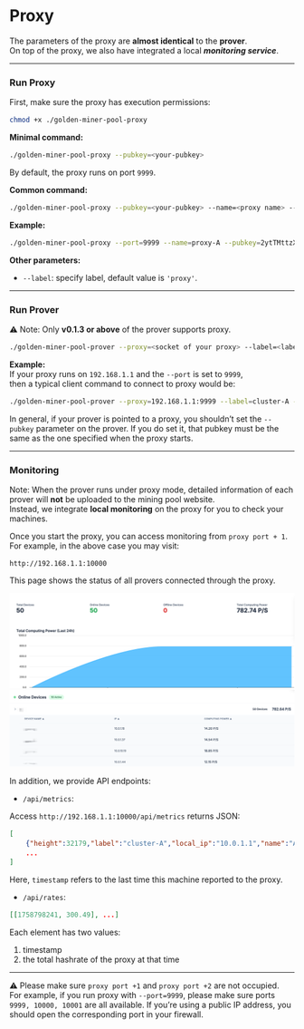 # Proxy

The parameters of the proxy are **almost identical** to the **prover**.  
On top of the proxy, we also have integrated a local ***monitoring service***.  

---

### Run Proxy  

First, make sure the proxy has execution permissions:  

```bash
chmod +x ./golden-miner-pool-proxy
```  

**Minimal command:**  
```bash
./golden-miner-pool-proxy --pubkey=<your-pubkey>
```  
By default, the proxy runs on port `9999`.  

**Common command:**  
```bash
./golden-miner-pool-proxy --pubkey=<your-pubkey> --name=<proxy name> --port=<port>
```  

**Example:**  
```bash
./golden-miner-pool-proxy --port=9999 --name=proxy-A --pubkey=2ytTMttzXpc79BU9vtVNFkE3TWL15zedV8WZUHSpJwCLzUoHkh7GdZ74CFj2JbQg1gMfZxQCT5bRiDAk5ZHpDUDtD2GTxJQciTuNPuXc9hEm4cGv53kCEyxVETaiBW2HiPoX
```  

**Other parameters:**  
- `--label`: specify label, default value is `'proxy'`.  

---

### Run Prover  

⚠️ Note: Only **v0.1.3 or above** of the prover supports proxy.  

```bash
./golden-miner-pool-prover --proxy=<socket of your proxy> --label=<label> --name=<name>
```  

**Example:**  
If your proxy runs on `192.168.1.1` and the `--port` is set to `9999`,  
then a typical client command to connect to proxy would be:  

```bash
./golden-miner-pool-prover --proxy=192.168.1.1:9999 --label=cluster-A --name=A0
```  
In general, if your prover is pointed to a proxy, you shouldn’t set the `--pubkey` parameter on the prover. If you do set it, that pubkey must be the same as the one specified when the proxy starts.

---

### Monitoring  

Note: When the prover runs under proxy mode, detailed information of each prover will **not** be uploaded to the mining pool website.  
Instead, we integrate **local monitoring** on the proxy for you to check your machines.  

Once you start the proxy, you can access monitoring from `proxy port + 1`.  
For example, in the above case you may visit:  

```
http://192.168.1.1:10000
```  

This page shows the status of all provers connected through the proxy.  

![p0](./p0.png)
![p1](./p1.png)


In addition, we provide API endpoints:  

- `/api/metrics`:  

Access `http://192.168.1.1:10000/api/metrics` returns JSON:  
```json
[
    {"height":32179,"label":"cluster-A","local_ip":"10.0.1.1","name":"A0","rate":14.49,"timestamp":1758798241},
    ...
]
```  

Here, `timestamp` refers to the last time this machine reported to the proxy.  

- `/api/rates`:  

```json
[[1758798241, 300.49], ...]
```  

Each element has two values:  
1. timestamp  
2. the total hashrate of the proxy at that time  

---

⚠️ Please make sure `proxy port +1` and `proxy port +2` are not occupied.  
For example, if you run proxy with `--port=9999`, please make sure ports `9999, 10000, 10001` are all available.
If you’re using a public IP address, you should open the corresponding port in your firewall.
